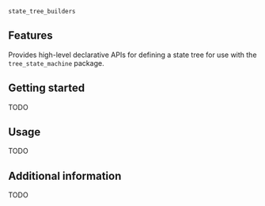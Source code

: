 `state_tree_builders`

## Features
Provides high-level declarative APIs for defining a state tree for use with the `tree_state_machine`
package.

## Getting started
TODO

## Usage
TODO 

## Additional information
TODO